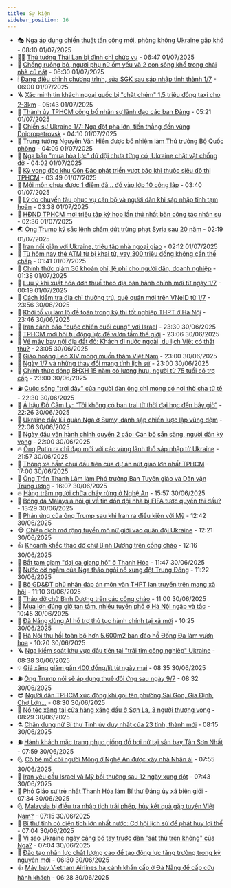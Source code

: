 ```yaml
---
title: Sự kiện
sidebar_position: 16
---
```


<!-- dantri-su-kien:START -->
- 🎭 [Nga áp dụng chiến thuật tấn công mới, phòng không Ukraine gặp khó](https://dantri.com.vn/the-gioi/nga-ap-dung-chien-thuat-tan-cong-moi-phong-khong-ukraine-gap-kho-20250701150641397.htm) - 08:10 01/07/2025
- 👨‍🏫 [Thủ tướng Thái Lan bị đình chỉ chức vụ](https://dantri.com.vn/the-gioi/thu-tuong-thai-lan-bi-dinh-chi-chuc-vu-20250701134655312.htm) - 06:47 01/07/2025
- 🌮 [Chồng ruồng bỏ, người phụ nữ ốm yếu và 2 con sống khổ trong chái nhà cũ nát](https://dantri.com.vn/tam-long-nhan-ai/chong-ruong-bo-nguoi-phu-nu-om-yeu-va-2-con-song-kho-trong-chai-nha-cu-nat-20250603141447226.htm) - 06:30 01/07/2025
- 🕯 [Đang điều chỉnh chương trình, sửa SGK sau sáp nhập tỉnh thành 1/7](https://dantri.com.vn/giao-duc/dang-dieu-chinh-chuong-trinh-sua-sgk-sau-sap-nhap-tinh-thanh-17-20250701115919133.htm) - 06:00 01/07/2025
- 🪜 [Xác minh tin khách ngoại quốc bị &quot;chặt chém&quot; 1,5 triệu đồng taxi cho 2-3km](https://dantri.com.vn/phap-luat/xac-minh-tin-khach-ngoai-quoc-bi-chat-chem-15-trieu-dong-taxi-cho-2-3km-20250701123023657.htm) - 05:43 01/07/2025
- 🐘 [Thành ủy TPHCM công bố nhân sự lãnh đạo các ban Đảng](https://dantri.com.vn/xa-hoi/thanh-uy-tphcm-cong-bo-nhan-su-lanh-dao-cac-ban-dang-20250701120727113.htm) - 05:21 01/07/2025
- 🤔 [Chiến sự Ukraine 1/7: Nga đột phá lớn, tiến thẳng đến vùng Dnipropetrovsk](https://dantri.com.vn/the-gioi/chien-su-ukraine-17-nga-dot-pha-lon-tien-thang-den-vung-dnipropetrovsk-20250701105030980.htm) - 04:10 01/07/2025
- 🧠 [Trung tướng Nguyễn Văn Hiền được bổ nhiệm làm Thứ trưởng Bộ Quốc phòng](https://dantri.com.vn/xa-hoi/trung-tuong-nguyen-van-hien-duoc-bo-nhiem-lam-thu-truong-bo-quoc-phong-20250701110451529.htm) - 04:09 01/07/2025
- 📝 [Nga bắn &quot;mưa hỏa lực&quot; dữ dội chưa từng có, Ukraine chật vật chống đỡ](https://dantri.com.vn/the-gioi/nga-ban-mua-hoa-luc-du-doi-chua-tung-co-ukraine-chat-vat-chong-do-20250701105720693.htm) - 04:02 01/07/2025
- 🦏 [Kỳ vọng đặc khu Côn Đảo phát triển vượt bậc khi thuộc siêu đô thị TPHCM](https://dantri.com.vn/xa-hoi/ky-vong-dac-khu-con-dao-phat-trien-vuot-bac-khi-thuoc-sieu-do-thi-tphcm-20250701095815930.htm) - 03:49 01/07/2025
- 🥰 [Mỗi môn chưa được 1 điểm đã... đỗ vào lớp 10 công lập](https://dantri.com.vn/giao-duc/moi-mon-chua-duoc-1-diem-da-do-vao-lop-10-cong-lap-20250701091941083.htm) - 03:40 01/07/2025
- 🤗 [Lý do chuyến tàu phục vụ cán bộ và người dân khi sáp nhập tỉnh tạm hoãn](https://dantri.com.vn/lao-dong-viec-lam/ly-do-chuyen-tau-phuc-vu-can-bo-va-nguoi-dan-khi-sap-nhap-tinh-tam-hoan-20250701073509932.htm) - 03:38 01/07/2025
- 🌈 [HĐND TPHCM mới triệu tập kỳ họp lần thứ nhất bàn công tác nhân sự](https://dantri.com.vn/xa-hoi/hdnd-tphcm-moi-trieu-tap-ky-hop-lan-thu-nhat-ban-cong-tac-nhan-su-20250701092006081.htm) - 02:36 01/07/2025
- 🌏 [Ông Trump ký sắc lệnh chấm dứt trừng phạt Syria sau 20 năm](https://dantri.com.vn/the-gioi/ong-trump-ky-sac-lenh-cham-dut-trung-phat-syria-sau-20-nam-20250701091503549.htm) - 02:19 01/07/2025
- 💄 [Iran nổi giận với Ukraine, triệu tập nhà ngoại giao](https://dantri.com.vn/the-gioi/iran-noi-gian-voi-ukraine-trieu-tap-nha-ngoai-giao-20250701084401975.htm) - 02:12 01/07/2025
- 👺 [Từ hôm nay thẻ ATM từ bị khai tử, vay 300 triệu đồng không cần thế chấp](https://dantri.com.vn/kinh-doanh/tu-hom-nay-the-atm-tu-bi-khai-tu-vay-300-trieu-dong-khong-can-the-chap-20250701080145315.htm) - 01:41 01/07/2025
- 👹 [Chính thức giảm 36 khoản phí, lệ phí cho người dân, doanh nghiệp](https://dantri.com.vn/kinh-doanh/chinh-thuc-giam-36-khoan-phi-le-phi-cho-nguoi-dan-doanh-nghiep-20250701080643140.htm) - 01:38 01/07/2025
- 🌊 [Lưu ý khi xuất hóa đơn thuế theo địa bàn hành chính mới từ ngày 1/7](https://dantri.com.vn/kinh-doanh/luu-y-khi-xuat-hoa-don-thue-theo-dia-ban-hanh-chinh-moi-tu-ngay-17-20250701002008563.htm) - 00:19 01/07/2025
- 🤠 [Cách kiểm tra địa chỉ thường trú, quê quán mới trên VNeID từ 1/7](https://dantri.com.vn/cong-nghe/cach-kiem-tra-dia-chi-thuong-tru-que-quan-moi-tren-vneid-tu-17-20250630163154568.htm) - 23:56 30/06/2025
- 🎊 [Khởi tố vụ làm lộ đề toán trong kỳ thi tốt nghiệp THPT ở Hà Nội](https://dantri.com.vn/phap-luat/khoi-to-vu-lam-lo-de-toan-trong-ky-thi-tot-nghiep-thpt-o-ha-noi-20250701064020290.htm) - 23:46 30/06/2025
- 🐘 [Iran cảnh báo &quot;cuộc chiến cuối cùng&quot; với Israel](https://dantri.com.vn/the-gioi/iran-canh-bao-cuoc-chien-cuoi-cung-voi-israel-20250701053629465.htm) - 23:30 30/06/2025
- 💂 [TPHCM mới hội tụ động lực để vươn tầm thế giới](https://dantri.com.vn/xa-hoi/tphcm-moi-hoi-tu-dong-luc-de-vuon-tam-the-gioi-20250629211605455.htm) - 23:06 30/06/2025
- 👹 [Vé máy bay nội địa đắt đỏ: Khách đi nước ngoài, du lịch Việt có thất thu?](https://dantri.com.vn/du-lich/ve-may-bay-noi-dia-dat-do-khach-di-nuoc-ngoai-du-lich-viet-co-that-thu-20250627122626242.htm) - 23:05 30/06/2025
- 🦒 [Giáo hoàng Leo XIV mong muốn thăm Việt Nam](https://dantri.com.vn/xa-hoi/giao-hoang-leo-xiv-mong-muon-tham-viet-nam-20250701055049814.htm) - 23:00 30/06/2025
- 🗽 [Ngày 1/7 và những thay đổi mang tính lịch sử](https://dantri.com.vn/xa-hoi/ngay-17-va-nhung-thay-doi-mang-tinh-lich-su-20250630162822929.htm) - 23:00 30/06/2025
- 💄 [Chính thức đóng BHXH 15 năm có lương hưu, người từ 75 tuổi có trợ cấp](https://dantri.com.vn/lao-dong-viec-lam/chinh-thuc-dong-bhxh-15-nam-co-luong-huu-nguoi-tu-75-tuoi-co-tro-cap-20250629142733799.htm) - 23:00 30/06/2025
- ⛽️ [Cuộc sống &quot;trời đày&quot; của người đàn ông chỉ mong có nơi thờ cha tử tế](https://dantri.com.vn/tam-long-nhan-ai/cuoc-song-troi-day-cua-nguoi-dan-ong-chi-mong-co-noi-tho-cha-tu-te-20250616131251752.htm) - 22:30 30/06/2025
- 🥷 [Á hậu Đỗ Cẩm Ly: “Tôi không có bạn trai từ thời đại học đến bây giờ”](https://dantri.com.vn/giai-tri/a-hau-do-cam-ly-toi-khong-co-ban-trai-tu-thoi-dai-hoc-den-bay-gio-20250630070845634.htm) - 22:26 30/06/2025
- 🤖 [Ukraine đẩy lùi quân Nga ở Sumy, đánh sập chiến lược lập vùng đệm](https://dantri.com.vn/the-gioi/ukraine-day-lui-quan-nga-o-sumy-danh-sap-chien-luoc-lap-vung-dem-20250701012116653.htm) - 22:06 30/06/2025
- 🌊 [Ngày đầu vận hành chính quyền 2 cấp: Cán bộ sẵn sàng, người dân kỳ vọng](https://dantri.com.vn/xa-hoi/ngay-dau-van-hanh-chinh-quyen-2-cap-can-bo-san-sang-nguoi-dan-ky-vong-20250630173535783.htm) - 22:00 30/06/2025
- 🔥 [Ông Putin ra chỉ đạo mới với các vùng lãnh thổ sáp nhập từ Ukraine](https://dantri.com.vn/the-gioi/ong-putin-ra-chi-dao-moi-voi-cac-vung-lanh-tho-sap-nhap-tu-ukraine-20250701003602184.htm) - 21:57 30/06/2025
- 🦏 [Thông xe hầm chui đầu tiên của dự án nút giao lớn nhất TPHCM](https://dantri.com.vn/xa-hoi/thong-xe-ham-chui-dau-tien-cua-du-an-nut-giao-lon-nhat-tphcm-20250630155737604.htm) - 17:00 30/06/2025
- 🐘 [Ông Trần Thanh Lâm làm Phó trưởng Ban Tuyên giáo và Dân vận Trung ương](https://dantri.com.vn/xa-hoi/ong-tran-thanh-lam-lam-pho-truong-ban-tuyen-giao-va-dan-van-trung-uong-20250630230718485.htm) - 16:07 30/06/2025
- 🔥 [Hàng trăm người chữa cháy rừng ở Nghệ An](https://dantri.com.vn/xa-hoi/hang-tram-nguoi-chua-chay-rung-o-nghe-an-20250630224239261.htm) - 15:57 30/06/2025
- 💼 [Bóng đá Malaysia nói gì về tin đồn đội nhà bị FIFA tước quyền thi đấu?](https://dantri.com.vn/the-thao/bong-da-malaysia-noi-gi-ve-tin-don-doi-nha-bi-fifa-tuoc-quyen-thi-dau-20250630202921914.htm) - 13:29 30/06/2025
- 🚀 [Phản ứng của ông Trump sau khi Iran ra điều kiện với Mỹ](https://dantri.com.vn/the-gioi/phan-ung-cua-ong-trump-sau-khi-iran-ra-dieu-kien-voi-my-20250630193850196.htm) - 12:42 30/06/2025
- 🐵 [Chiến dịch mở rộng tuyển mộ nữ giới vào quân đội Ukraine](https://dantri.com.vn/the-gioi/chien-dich-mo-rong-tuyen-mo-nu-gioi-vao-quan-doi-ukraine-20250630192056510.htm) - 12:21 30/06/2025
- 👍 [Khoảnh khắc tháo dỡ chữ Bình Dương trên cổng chào](https://dantri.com.vn/xa-hoi/khoanh-khac-thao-do-chu-binh-duong-tren-cong-chao-20250630183025521.htm) - 12:16 30/06/2025
- 🚦 [Bắt tạm giam &quot;đại ca giang hồ&quot; ở Thanh Hóa](https://dantri.com.vn/phap-luat/bat-tam-giam-dai-ca-giang-ho-o-thanh-hoa-20250630184006738.htm) - 11:47 30/06/2025
- 🥸 [Nước cờ ngầm của Nga tháo ngòi nổ xung đột Trung Đông](https://dantri.com.vn/the-gioi/nuoc-co-ngam-cua-nga-thao-ngoi-no-xung-dot-trung-dong-20250630174053273.htm) - 11:22 30/06/2025
- 🥷 [Bộ GD&amp;ĐT phủ nhận đáp án môn văn THPT lan truyền trên mạng xã hội](https://dantri.com.vn/giao-duc/bo-gddt-phu-nhan-dap-an-mon-van-thpt-lan-truyen-tren-mang-xa-hoi-20250630180912862.htm) - 11:10 30/06/2025
- 🤡 [Tháo dỡ chữ Bình Dương trên các cổng chào](https://dantri.com.vn/xa-hoi/thao-do-chu-binh-duong-tren-cac-cong-chao-20250630173912295.htm) - 11:00 30/06/2025
- 🥳 [Mưa lớn đúng giờ tan tầm, nhiều tuyến phố ở Hà Nội ngập và tắc](https://dantri.com.vn/xa-hoi/mua-lon-dung-gio-tan-tam-nhieu-tuyen-pho-o-ha-noi-ngap-va-tac-20250630173420837.htm) - 10:45 30/06/2025
- 🤩 [Đà Nẵng dùng AI hỗ trợ thủ tục hành chính tại xã mới](https://dantri.com.vn/xa-hoi/da-nang-dung-ai-ho-tro-thu-tuc-hanh-chinh-tai-xa-moi-20250630170106214.htm) - 10:25 30/06/2025
- 🎡 [Hà Nội thu hồi toàn bộ hơn 5.600m2 bán đảo hồ Đống Đa làm vườn hoa](https://dantri.com.vn/xa-hoi/ha-noi-thu-hoi-toan-bo-hon-5600m2-ban-dao-ho-dong-da-lam-vuon-hoa-20250630170206536.htm) - 10:20 30/06/2025
- 🪜 [Nga kiểm soát khu vực đầu tiên tại &quot;trái tim công nghiệp&quot; Ukraine](https://dantri.com.vn/the-gioi/nga-kiem-soat-khu-vuc-dau-tien-tai-trai-tim-cong-nghiep-ukraine-20250630153133169.htm) - 08:38 30/06/2025
- 💡 [Giá xăng giảm gần 400 đồng/lít từ ngày mai](https://dantri.com.vn/kinh-doanh/gia-xang-giam-gan-400-donglit-tu-ngay-mai-20250630143103630.htm) - 08:35 30/06/2025
- ⛽️ [Ông Trump nói sẽ áp dụng thuế đối ứng sau ngày 9/7](https://dantri.com.vn/the-gioi/ong-trump-noi-se-ap-dung-thue-doi-ung-sau-ngay-97-20250630152218690.htm) - 08:32 30/06/2025
- 😎 [Người dân TPHCM xúc động khi gọi tên phường Sài Gòn, Gia Định, Chợ Lớn...](https://dantri.com.vn/xa-hoi/nguoi-dan-tphcm-xuc-dong-khi-goi-ten-phuong-sai-gon-gia-dinh-cho-lon-20250630120122025.htm) - 08:30 30/06/2025
- 🗽 [Nổ téc xăng tại cửa hàng xăng dầu ở Sơn La, 3 người thương vong](https://dantri.com.vn/xa-hoi/no-tec-xang-tai-cua-hang-xang-dau-o-son-la-3-nguoi-thuong-vong-20250630152705044.htm) - 08:29 30/06/2025
- ⚗️ [Chân dung nữ Bí thư Tỉnh ủy duy nhất của 23 tỉnh, thành mới](https://dantri.com.vn/noi-vu/chan-dung-nu-bi-thu-tinh-uy-duy-nhat-cua-23-tinh-thanh-moi-20250630144329783.htm) - 08:15 30/06/2025
- ⛽️ [Hành khách mặc trang phục giống đồ bơi nữ tại sân bay Tân Sơn Nhất](https://dantri.com.vn/xa-hoi/hanh-khach-mac-trang-phuc-giong-do-boi-nu-tai-san-bay-tan-son-nhat-20250630145055054.htm) - 07:59 30/06/2025
- 🌜 [Cô bé mồ côi người Mông ở Nghệ An được xây nhà Nhân ái](https://dantri.com.vn/tam-long-nhan-ai/co-be-mo-coi-nguoi-mong-o-nghe-an-duoc-xay-nha-nhan-ai-20250630114630166.htm) - 07:55 30/06/2025
- 🦩 [Iran yêu cầu Israel và Mỹ bồi thường sau 12 ngày xung đột](https://dantri.com.vn/the-gioi/iran-yeu-cau-israel-va-my-boi-thuong-sau-12-ngay-xung-dot-20250630142838472.htm) - 07:43 30/06/2025
- 🦒 [Phó Giáo sư trẻ nhất Thanh Hóa làm Bí thư Đảng ủy xã biên giới](https://dantri.com.vn/noi-vu/pho-giao-su-tre-nhat-thanh-hoa-lam-bi-thu-dang-uy-xa-bien-gioi-20250630111834604.htm) - 07:34 30/06/2025
- 🌜 [Malaysia bị điều tra nhập tịch trái phép, hủy kết quả gặp tuyển Việt Nam?](https://dantri.com.vn/the-thao/malaysia-bi-dieu-tra-nhap-tich-trai-phep-huy-ket-qua-gap-tuyen-viet-nam-20250630160025446.htm) - 07:15 30/06/2025
- 🐎 [Bí thư tỉnh có diện tích lớn nhất nước: Cơ hội lịch sử để phát huy lợi thế](https://dantri.com.vn/noi-vu/bi-thu-tinh-co-dien-tich-lon-nhat-nuoc-co-hoi-lich-su-de-phat-huy-loi-the-20250630133100712.htm) - 07:04 30/06/2025
- 🌋 [Vì sao Ukraine ngày càng bó tay trước dàn &quot;sát thủ trên không&quot; của Nga?](https://dantri.com.vn/the-gioi/vi-sao-ukraine-ngay-cang-bo-tay-truoc-dan-sat-thu-tren-khong-cua-nga-20250630122650686.htm) - 07:04 30/06/2025
- 🧰 [Đào tạo nhân lực chất lượng cao để tạo động lực tăng trưởng trong kỷ nguyên mới](https://dantri.com.vn/kinh-doanh/dao-tao-nhan-luc-chat-luong-cao-de-tao-dong-luc-tang-truong-trong-ky-nguyen-moi-20250627205731684.htm) - 06:30 30/06/2025
- 👍 [Máy bay Vietnam Airlines hạ cánh khẩn cấp ở Đà Nẵng để cấp cứu hành khách](https://dantri.com.vn/xa-hoi/may-bay-vietnam-airlines-ha-canh-khan-cap-o-da-nang-de-cap-cuu-hanh-khach-20250630131441231.htm) - 06:28 30/06/2025<!-- dantri-su-kien:END -->
